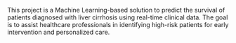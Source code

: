 This project is a Machine Learning-based solution to predict the survival of patients diagnosed with liver cirrhosis using real-time clinical data. 
The goal is to assist healthcare professionals in identifying high-risk patients for early intervention and personalized care.
